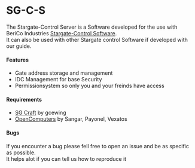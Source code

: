 # SG-C-S
The Stargate-Control Server is a Software developed for the use with BeriCo Industries 
[Stargate-Control Software](https://github.com/BeriCo-Industries/SG-C).<br>
It can also be used with other Stargate control Software if developed with our guide.

#### Features
- Gate address storage and management
- IDC Management for base Security
- Permissionsystem so only you and your freinds have access

#### Requirements
- [SG Craft](http://www.cosc.canterbury.ac.nz/greg.ewing/minecraft/mods/SGCraft/) by gcewing
- [OpenComputers](https://minecraft.curseforge.com/projects/opencomputers) by Sangar, Payonel, Vexatos

#### Bugs
If you encounter a bug please fell free to open an issue and be as specific as possible.<br>
It helps alot if you can tell us how to reproduce it
